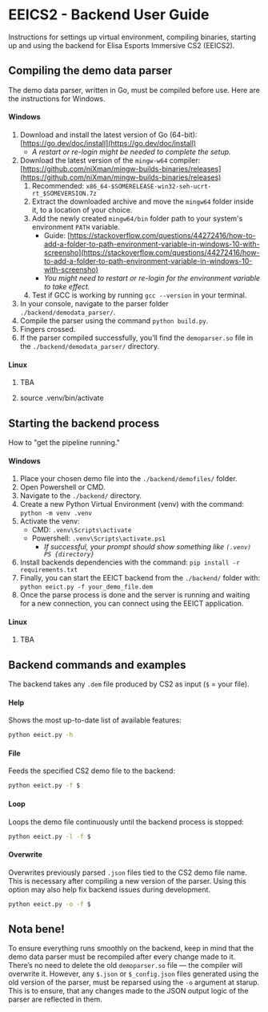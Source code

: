 # EEICS2 - Backend User Guide

Instructions for settings up virtual environment, compiling binaries, starting up and using the backend for Elisa Esports Immersive CS2 (EEICS2).

## Compiling the demo data parser

The demo data parser, written in Go, must be compiled before use. Here are the instructions for Windows.

#### Windows

1. Download and install the latest version of Go (64-bit): [https://go.dev/doc/install](https://go.dev/doc/install)
    - *A restart or re-login might be needed to complete the setup.*
2. Download the latest version of the `mingw-w64` compiler: [https://github.com/niXman/mingw-builds-binaries/releases](https://github.com/niXman/mingw-builds-binaries/releases)
    1. Recommended: `x86_64-$SOMERELEASE-win32-seh-ucrt-rt_$SOMEVERSION.7z`
    2. Extract the downloaded archive and move the `mingw64` folder inside it, to a location of your choice.
    3. Add the newly created `mingw64/bin` folder path to your system's environment `PATH` variable.
        - Guide: [https://stackoverflow.com/questions/44272416/how-to-add-a-folder-to-path-environment-variable-in-windows-10-with-screensho](https://stackoverflow.com/questions/44272416/how-to-add-a-folder-to-path-environment-variable-in-windows-10-with-screensho)
        - *You might need to restart or re-login for the environment variable to take effect.*
    4. Test if GCC is working by running `gcc --version` in your terminal.
3. In your console, navigate to the parser folder `./backend/demodata_parser/`.
4. Compile the parser using the command `python build.py`.
5. Fingers crossed.
6. If the parser compiled successfully, you’ll find the `demoparser.so` file in the `./backend/demodata_parser/` directory.
#### Linux

1. TBA

2. source .venv/bin/activate


## Starting the backend process

How to "get the pipeline running."

#### Windows

1. Place your chosen demo file into the `./backend/demofiles/` folder.
2. Open Powershell or CMD.
3. Navigate to the `./backend/` directory.
4. Create a new Python Virtual Environment (venv) with the command:  `python -m venv .venv`
5. Activate the venv:
    - CMD: `.venv\Scripts\activate`
    - Powershell: `.venv\Scripts\activate.ps1`
        - *If successful, your prompt should show something like `(.venv) PS {directory}`*
6. Install backends dependencies with the command:  `pip install -r requirements.txt`
7. Finally, you can start the EEICT backend from the `./backend/` folder with:  
    `python eeict.py -f your_demo_file.dem`
8. Once the parse process is done and  the server is running and waiting for a new connection, you can connect using the EEICT application.

#### Linux

1. TBA

## Backend commands and examples

The backend takes any `.dem` file produced by CS2 as input (`$` = your file).

#### Help

Shows the most up-to-date list of available features:

```sh
python eeict.py -h
```

#### File

Feeds the specified CS2 demo file to the backend:

```sh
python eeict.py -f $
```

#### Loop

Loops the demo file continuously until the backend process is stopped:

```sh
python eeict.py -l -f $
```

#### Overwrite

Overwrites previously parsed `.json` files tied to the CS2 demo file name. This is necessary after compiling a new version of the parser. Using this option may also help fix backend issues during development.

```sh
python eeict.py -o -f $
```

## Nota bene!

To ensure everything runs smoothly on the backend, keep in mind that the demo data parser must be recompiled after every change made to it. There’s no need to delete the old `demoparser.so` file — the compiler will overwrite it. However, any `$.json` or `$_config.json` files generated using the old version of the parser, must be reparsed using the `-o` argument at starup. This is to ensure, that any changes made to the JSON output logic of the parser are reflected in them.
